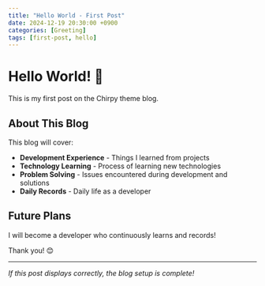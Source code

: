 ```yaml
---
title: "Hello World - First Post"
date: 2024-12-19 20:30:00 +0900
categories: [Greeting]
tags: [first-post, hello]
---
```


# Hello World! 👋

This is my first post on the Chirpy theme blog.

## About This Blog

This blog will cover:

- **Development Experience** - Things I learned from projects
- **Technology Learning** - Process of learning new technologies  
- **Problem Solving** - Issues encountered during development and solutions
- **Daily Records** - Daily life as a developer

## Future Plans

I will become a developer who continuously learns and records!

Thank you! 😊

---

*If this post displays correctly, the blog setup is complete!*

